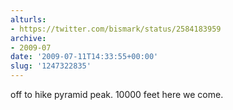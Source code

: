```yaml
---
alturls:
- https://twitter.com/bismark/status/2584183959
archive:
- 2009-07
date: '2009-07-11T14:33:55+00:00'
slug: '1247322835'
---
```


off to hike pyramid peak. 10000 feet here we come.

